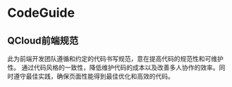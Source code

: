 ﻿# CodeGuide
## QCloud前端规范 

此为前端开发团队遵循和约定的代码书写规范，意在提高代码的规范性和可维护性。 通过代码风格的一致性，降低维护代码的成本以及改善多人协作的效率。同时遵守最佳实践，确保页面性能得到最佳优化和高效的代码。




